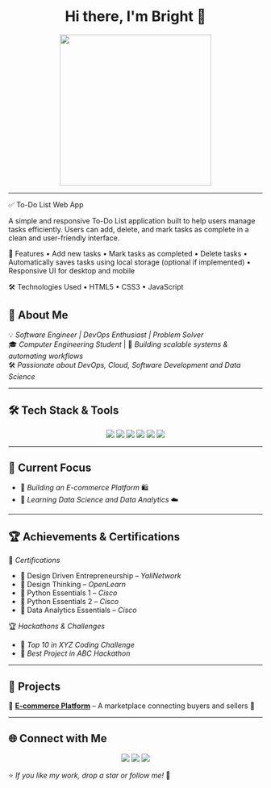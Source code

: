 <h1 align="center">Hi there, I'm Bright 👋</h1>

<p align="center">
  <img src="https://media.giphy.com/media/QTfX9Ejfra3ZmNxh6B/giphy.gif" width="300"/>
</p>

---
✅ To-Do List Web App

A simple and responsive To-Do List application built to help users manage tasks efficiently. Users can add, delete, and mark tasks as complete in a clean and user-friendly interface.

🔧 Features
	•	Add new tasks
	•	Mark tasks as completed
	•	Delete tasks
	•	Automatically saves tasks using local storage (optional if implemented)
	•	Responsive UI for desktop and mobile

🛠️ Technologies Used
	•	HTML5
	•	CSS3
	•	JavaScript 

## 🚀 About Me  
💡 *Software Engineer | DevOps Enthusiast | Problem Solver*  
🎓 *Computer Engineering Student* | 🔧 *Building scalable systems & automating workflows*  
🛠️ *Passionate about DevOps, Cloud, Software Development and Data Science*  

---

## 🛠️ Tech Stack & Tools  
<p align="center">
  <img src="https://img.shields.io/badge/C-A8B9CC?style=for-the-badge&logo=c&logoColor=white"/>
  <img src="https://img.shields.io/badge/HTML5-E34F26?style=for-the-badge&logo=html5&logoColor=white"/>
  <img src="https://img.shields.io/badge/CSS3-1572B6?style=for-the-badge&logo=css3&logoColor=white"/>
  <img src="https://img.shields.io/badge/JavaScript-F7DF1E?style=for-the-badge&logo=javascript&logoColor=black"/>
  <img src="https://img.shields.io/badge/Docker-2496ED?style=for-the-badge&logo=docker&logoColor=white"/>
  <img src="https://img.shields.io/badge/Git-F05032?style=for-the-badge&logo=git&logoColor=white"/>
</p>

---

## 🎯 Current Focus  
- 📌 *Building an E-commerce Platform* 🛍️  
- 📌 *Learning Data Science and Data Analytics* ☁️    

---

## 🏆 Achievements & Certifications  
🏅 *Certifications*  
- 📜 Design Driven Entrepreneurship – *YaliNetwork*  
- 📜 Design Thinking – *OpenLearn*  
- 📜 Python Essentials 1 – *Cisco*
- 📜 Python Essentials 2 – *Cisco* 
- 📜 Data Analytics Essentials – *Cisco*  

🏆 *Hackathons & Challenges*  
- 🥇 *Top 10 in XYZ Coding Challenge*  
- 🥇 *Best Project in ABC Hackathon*  

---

## 🚀 Projects  
🔹 **[E-commerce Platform]([(https://github.com/Sacro10/QUICK-MARKET.git)])** – A marketplace connecting buyers and sellers 🛒     

---

## 🌐 Connect with Me  
<p align="center">
  <a href="https://linkedin.com/in/your-profile"><img src="https://img.shields.io/badge/LinkedIn-0077B5?style=for-the-badge&logo=linkedin&logoColor=white"/></a>
  <a href="https://twitter.com/your-handle"><img src="https://img.shields.io/badge/Twitter-1DA1F2?style=for-the-badge&logo=twitter&logoColor=white"/></a>
  <a href="mailto:your-email@example.com"><img src="https://img.shields.io/badge/Email-D14836?style=for-the-badge&logo=gmail&logoColor=white"/></a>
</p>

⭐ *If you like my work, drop a star or follow me!* 🚀
